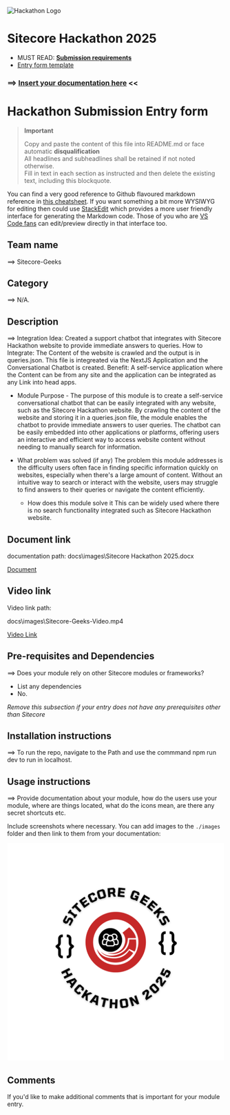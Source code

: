 ![Hackathon Logo](docs/images/hackathon.png?raw=true "Hackathon Logo")
# Sitecore Hackathon 2025

- MUST READ: **[Submission requirements](SUBMISSION_REQUIREMENTS.md)**
- [Entry form template](ENTRYFORM.md)
  
### ⟹ [Insert your documentation here](ENTRYFORM.md) <<
# Hackathon Submission Entry form

> __Important__  
> 
> Copy and paste the content of this file into README.md or face automatic __disqualification__  
> All headlines and subheadlines shall be retained if not noted otherwise.  
> Fill in text in each section as instructed and then delete the existing text, including this blockquote.

You can find a very good reference to Github flavoured markdown reference in [this cheatsheet](https://github.com/adam-p/markdown-here/wiki/Markdown-Cheatsheet). If you want something a bit more WYSIWYG for editing then could use [StackEdit](https://stackedit.io/app) which provides a more user friendly interface for generating the Markdown code. Those of you who are [VS Code fans](https://code.visualstudio.com/docs/languages/markdown#_markdown-preview) can edit/preview directly in that interface too.

## Team name
⟹ Sitecore-Geeks

## Category
⟹ N/A.

## Description
⟹ Integration Idea: Created a support chatbot that integrates with 
Sitecore Hackathon website to provide immediate answers to queries.
How to Integrate: The Content of the website is crawled and the output is in queries.json. 
This file is integreated via the NextJS Application and the Conversational Chatbot is created.
Benefit: A self-service application where the Content can be from any site and the application can be integrated as any Link into head apps.


  - Module Purpose -
    The purpose of this module is to create a self-service conversational chatbot that can be easily integrated with any website, such as the Sitecore Hackathon website. By crawling the content of the website and storing it in a queries.json file, the module enables the chatbot to provide immediate answers to user queries. The chatbot can be easily embedded into other applications or platforms, offering users an interactive and efficient way to access website content without needing to manually search for information.


  - What problem was solved (if any)
     The problem this module addresses is the difficulty users often face in finding specific information quickly on websites, especially when there's a large amount of content. Without an intuitive way to search or interact with the website, users may struggle to find answers to their queries or navigate the content efficiently.

    - How does this module solve it
       This can be widely used where there is no search functionality integrated such as Sitecore Hackathon website.

## Document link
documentation path:
  docs\images\Sitecore Hackathon 2025.docx

[Document](docs/images/Sitecore%20Hackathon%202025.docx)

## Video link

 Video link path:
 
docs\images\Sitecore-Geeks-Video.mp4


[Video Link](docs/images/Sitecore-Geeks-Video.mp4)


## Pre-requisites and Dependencies

⟹ Does your module rely on other Sitecore modules or frameworks?

- List any dependencies
- No.

_Remove this subsection if your entry does not have any prerequisites other than Sitecore_

## Installation instructions
⟹ To run the repo, navigate to the Path and use the commmand npm run dev to run in localhost.
 


## Usage instructions
⟹ Provide documentation about your module, how do the users use your module, where are things located, what do the icons mean, are there any secret shortcuts etc.

Include screenshots where necessary. You can add images to the `./images` folder and then link to them from your documentation:

![Hackathon Logo](docs/images/logo.png?raw=true "Hackathon Logo")




## Comments
If you'd like to make additional comments that is important for your module entry.
